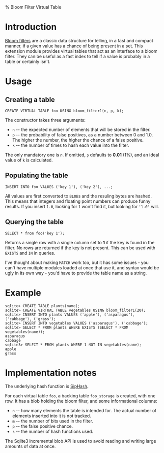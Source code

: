 % Bloom Filter Virtual Table

Introduction
============

[Bloom filters] are a classic data structure for telling, in a fast
and compact manner, if a given value has a chance of being present in
a set. This extension module provides virtual tables that act as an
interface to a bloom filter. They can be useful as a fast index to
tell if a value is probably in a table or certainly isn't.

[Bloom filters]: https://en.wikipedia.org/wiki/Bloom_filter

Usage
=====

Creating a table
----------------

    CREATE VIRTUAL TABLE foo USING bloom_filter1(n, p, k);
    
The constructor takes three arguments:

* `n` -- the expected number of elements that will be stored in the filter.
* `p` -- the probability of false positives, as a number between 0 and
  1.0. The higher the number, the higher the chance of a false
  positive.
* `k` -- the number of times to hash each value into the filter.

The only mandatory one is `n`. If omitted, `p` defaults to **0.01**
(1%), and an ideal value of `k` is calculated.

Populating the table
--------------------

    INSERT INTO foo VALUES ('key 1'), ('key 2'), ...;

All values are first converted to `BLOB`s and the resuling bytes are
hashed. This means that integers and floating point numbers can
produce funny results. If you insert `1.0`, looking for `1` won't find
it, but looking for `'1.0'` will.

Querying the table
------------------

    SELECT * from foo('key 1');

Returns a single row with a single column set to **1** if the key is
found in the filter. No rows are returned if the key is not
present. This can be used with `EXISTS` and `IN` in queries.

I've thought about making `MATCH` work too, but it has some issues -
you can't have multiple modules loaded at once that use it, and syntax
would be ugly in its own way - you'd have to provide the table name as
a string.

Example
=======

    sqlite> CREATE TABLE plants(name);
    sqlite> CREATE VIRTUAL TABLE vegetables USING bloom_filter1(20);
    sqlite> INSERT INTO plants VALUES ('apple'), ('asparagus'), ('cabbage'), ('grass');
    sqlite> INSERT INTO vegetables VALUES ('asparagus'), ('cabbage');
    sqlite> SELECT * FROM plants WHERE EXISTS (SELECT * FROM vegetables(name));
    asparagus
    cabbage
    sqlite3> SELECT * FROM plants WHERE 1 NOT IN vegetables(name);
    apple
    grass
    
Implementation notes
====================

The underlying hash function is [SipHash].

For each virtual table `foo`, a backing table `foo_storage` is
created, with one row. It has a blob holding the bloom filter, and
some informational columns:

* `n` -- how many elements the table is intended for. The actual number
  of elements inserted into it is not tracked.
* `m` -- the number of bits used in the filter.
* `p` -- the false positive chance.
* `k` -- the number of hash functions used.

The Sqlite3 incremental blob API is used to avoid reading and writing
large amounts of data at once.

[SipHash]: https://en.wikipedia.org/wiki/SipHash
